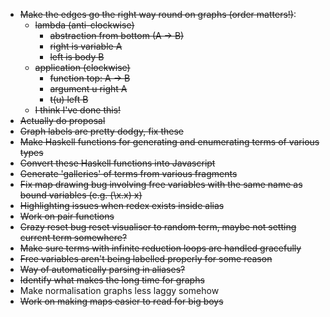 * ~~Make the edges go the right way round on graphs (order matters!)~~:
    * ~~lambda (anti-clockwise)~~
        * ~~abstraction from bottom (A -> B)~~
        * ~~right is variable A~~
        * ~~left is body B~~
    * ~~application (clockwise)~~
        * ~~function top: A -> B~~
        * ~~argument u right A~~
        * ~~t(u) left B~~
    * ~~I think I've done this!~~
* ~~Actually do proposal~~
* ~~Graph labels are pretty dodgy, fix these~~
* ~~Make Haskell functions for generating and enumerating terms of various types~~
* ~~Convert these Haskell functions into Javascript~~
* ~~Generate 'galleries' of terms from various fragments~~
* ~~Fix map drawing bug involving free variables with the same name as bound variables (e.g. (\x.x) x)~~
* ~~Highlighting issues when redex exists inside alias~~
* ~~Work on pair functions~~
* ~~Crazy reset bug reset visualiser to random term, maybe not setting current term somewhere?~~
* ~~Make sure terms with infinite reduction loops are handled gracefully~~
* ~~Free variables aren't being labelled properly for some reason~~
* ~~Way of automatically parsing in aliases?~~
* ~~Identify what makes the long time for graphs~~
* Make normalisation graphs less laggy somehow
* ~~Work on making maps easier to read for big boys~~